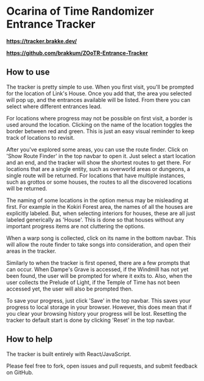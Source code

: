 
# Ocarina of Time Randomizer Entrance Tracker
**https://tracker.brakke.dev/**

**https://github.com/brakkum/ZOoTR-Entrance-Tracker**
## How to use

The tracker is pretty simple to use. When you first visit, you'll be prompted for the location of Link's House.
Once you add that, the area you selected will pop up, and the entrances available will be listed.
From there you can select where different entrances lead.

For locations where progress may not be possible on first visit, a border is used around the location.
Clicking on the name of the location toggles the border between red and green.
This is just an easy visual reminder to keep track of locations to revisit.

After you've explored some areas, you can use the route finder.
Click on 'Show Route Finder' in the top navbar to open it.
Just select a start location and an end, and the tracker will show the shortest routes to get there.
For locations that are a single entity, such as overworld areas or dungeons, a single route will be returned.
For locations that have multiple instances, such as grottos or some houses, the routes to all the discovered locations will be returned.

The naming of some locations in the option menus may be misleading at first.
For example in the Kokiri Forest area, the names of all the houses are explicitly labeled.
But, when selecting interiors for houses, these are all just labeled generically as 'House'.
This is done so that houses without any important progress items are not cluttering the options.

When a warp song is collected, click on its name in the bottom navbar.
This will allow the route finder to take songs into consideration, and open their areas in the tracker.

Similarly to when the tracker is first opened, there are a few prompts that can occur.
When Dampe's Grave is accessed, if the Windmill has not yet been found, the user will be prompted for where it exits to.
Also, when the user collects the Prelude of Light, if the Temple of Time has not been accessed yet, the user will also be prompted then.

To save your progress, just click 'Save' in the top navbar. This saves your progress to local storage in your browser.
However, this does mean that if you clear your browsing history your progress will be lost.
Resetting the tracker to default start is done by clicking 'Reset' in the top navbar.

## How to help

The tracker is built entirely with React/JavaScript. 

Please feel free to fork, open issues and pull requests, and submit feedback on GitHub.
